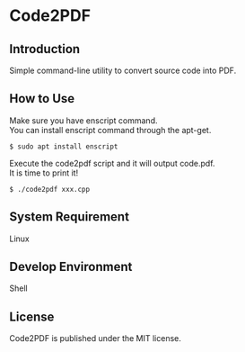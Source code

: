 Code2PDF
========

## Introduction
Simple command-line utility to convert source code into PDF.  

## How to Use
Make sure you have enscript command.  
You can install enscript command through the apt-get.  
```
$ sudo apt install enscript
```

Execute the code2pdf script and it will output code.pdf.  
It is time to print it!  
```
$ ./code2pdf xxx.cpp
```

## System Requirement
Linux  

## Develop Environment
Shell  

## License
Code2PDF is published under the MIT license.  
